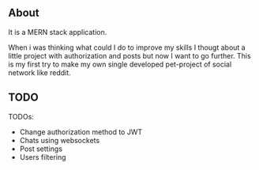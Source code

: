 ## About 
It is a MERN stack application.


When i was thinking what could I do to improve my skills I thougt about a little project with authorization and posts but now I want to go further.
This is my first try to make my own single developed pet-project of social network like reddit.



## TODO
TODOs:
  * Change authorization method to JWT
  * Chats using websockets
  * Post settings
  * Users filtering
